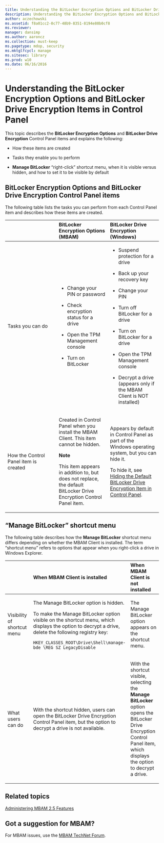 ```yaml
---
title: Understanding the BitLocker Encryption Options and BitLocker Drive Encryption Items in Control Panel
description: Understanding the BitLocker Encryption Options and BitLocker Drive Encryption Items in Control Panel
author: aczechowski
ms.assetid: f8a01cc2-0c77-48b9-8351-8194e80b0cf8
ms.reviewer: 
manager: dansimp
ms.author: aaroncz
ms.collection: must-keep
ms.pagetype: mdop, security
ms.mktglfcycl: manage
ms.sitesec: library
ms.prod: w10
ms.date: 06/16/2016
---
```



# Understanding the BitLocker Encryption Options and BitLocker Drive Encryption Items in Control Panel


This topic describes the **BitLocker Encryption Options** and **BitLocker Drive Encryption** Control Panel items and explains the following:

-   How these items are created

-   Tasks they enable you to perform

-   **Manage BitLocker** “right-click” shortcut menu, when it is visible versus hidden, and how to set it to be visible by default

## BitLocker Encryption Options and BitLocker Drive Encryption Control Panel items


The following table lists the tasks you can perform from each Control Panel item and describes how these items are created.

<table>
<colgroup>
<col width="33%" />
<col width="33%" />
<col width="33%" />
</colgroup>
<thead>
<tr class="header">
<th align="left"></th>
<th align="left">BitLocker Encryption Options (MBAM)</th>
<th align="left">BitLocker Drive Encryption (Windows)</th>
</tr>
</thead>
<tbody>
<tr class="odd">
<td align="left"><p>Tasks you can do</p></td>
<td align="left"><ul>
<li><p>Change your PIN or password</p></li>
<li><p>Check encryption status for a drive</p></li>
<li><p>Open the TPM Management console</p></li>
<li><p>Turn on BitLocker</p></li>
</ul></td>
<td align="left"><ul>
<li><p>Suspend protection for a drive</p></li>
<li><p>Back up your recovery key</p></li>
<li><p>Change your PIN</p></li>
<li><p>Turn off BitLocker for a drive</p></li>
<li><p>Turn on BitLocker for a drive</p></li>
<li><p>Open the TPM Management console</p></li>
<li><p>Decrypt a drive (appears only if the MBAM Client is NOT installed)</p></li>
</ul></td>
</tr>
<tr class="even">
<td align="left"><p>How the Control Panel item is created</p></td>
<td align="left"><p>Created in Control Panel when you install the MBAM Client. This item cannot be hidden.</p>
<div class="alert">
<strong>Note</strong><br/><p>This item appears in addition to, but does not replace, the default BitLocker Drive Encryption Control Panel item.</p>
</div>
<div>

</div></td>
<td align="left"><p>Appears by default in Control Panel as part of the Windows operating system, but you can hide it.</p>
<p>To hide it, see <a href="hiding-the-default-bitlocker-drive-encryption-item-in-control-panel-mbam-25.md" data-raw-source="[Hiding the Default BitLocker Drive Encryption Item in Control Panel](hiding-the-default-bitlocker-drive-encryption-item-in-control-panel-mbam-25.md)">Hiding the Default BitLocker Drive Encryption Item in Control Panel</a>.</p></td>
</tr>
</tbody>
</table>



## <a href="" id="-manage-bitlocker--shortcut-menu"></a>“Manage BitLocker” shortcut menu


The following table describes how the **Manage BitLocker** shortcut menu differs depending on whether the MBAM Client is installed. The term “shortcut menu” refers to options that appear when you right-click a drive in Windows Explorer.

<table>
<colgroup>
<col width="33%" />
<col width="33%" />
<col width="33%" />
</colgroup>
<thead>
<tr class="header">
<th align="left"></th>
<th align="left">When MBAM Client is installed</th>
<th align="left">When MBAM Client is not installed</th>
</tr>
</thead>
<tbody>
<tr class="odd">
<td align="left"><p>Visibility of shortcut menu</p></td>
<td align="left"><p>The Manage BitLocker option is hidden.</p>
<p>To make the Manage BitLocker option visible on the shortcut menu, which displays the option to decrypt a drive, delete the following registry key:</p>
<pre class="syntax"><code>HKEY_CLASSES_ROOT\Drive\Shell\manage-bde \REG_SZ LegacyDisable</code></pre></td>
<td align="left"><p>The Manage BitLocker option appears on the shortcut menu.</p></td>
</tr>
<tr class="even">
<td align="left"><p>What users can do</p></td>
<td align="left"><p>With the shortcut hidden, users can open the BitLocker Drive Encryption Control Panel item, but the option to decrypt a drive is not available.</p></td>
<td align="left"><p>With the shortcut visible, selecting the <strong>Manage BitLocker</strong> option opens the BitLocker Drive Encryption Control Panel item, which displays the option to decrypt a drive.</p></td>
</tr>
</tbody>
</table>




## Related topics


[Administering MBAM 2.5 Features](administering-mbam-25-features.md)



## Got a suggestion for MBAM?

For MBAM issues, use the [MBAM TechNet Forum](https://social.technet.microsoft.com/Forums/home?forum=mdopmbam). 





